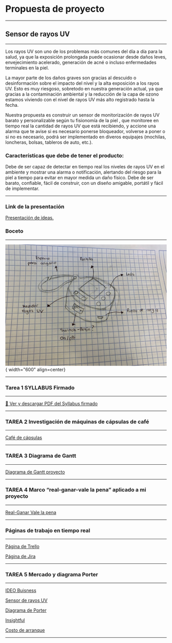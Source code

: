 # Propuesta de proyecto

---

## Sensor de rayos UV

---

Los rayos UV son uno de los problemas más comunes del día a día para la salud, ya que la exposición prolongada puede ocasionar desde daños leves, envejecimiento acelerado, generación de acné o incluso enfermedades terminales en la piel.

La mayor parte de los daños graves son gracias al descuido o desinformación sobre el impacto del nivel y la alta exposición a los rayos UV. Esto es muy riesgoso, sobretodo en nuestra generación actual, ya que gracias a la contaminación ambiental y la reducción de la capa de ozono estamos viviendo con el nivel de rayos UV más alto registrado hasta la fecha.

Nuestra propuesta es construir un sensor de monitorización de rayos UV barato y personalizable según tu fisionomía de la piel , que monitoree en tiempo real la cantidad de rayos UV que está recibiendo, y accione una alarma que te avise si es necesario ponerse bloqueador, volverse a poner o si no es necesario, podrá ser implementado en diveros equipajes (mochilas, loncheras, bolsas, tableros de auto, etc.).


### Características que debe de tener el producto:

Debe de ser capaz de detectar en tiempo real los niveles de rayos UV en el ambiente y mostrar una alarma o notificación, alertando del riesgo para la piel a tiempo para evitar en mayor medida un daño físico. Debe de ser barato, confiable, fácil de construir, con un diseño amigable, portátil y fácil de implementar.

---

### Link de la presentación

[Presentación de ideas.](https://www.canva.com/design/DAGyy1hqadw/BnHuIFL2b5_UzT2nNvXCFg/edit)

### Boceto

---

![Esquemático 3D](IMGSproyecto/IMG/Boceto.jpg){ width="600" align=center}

---

### Tarea 1 SYLLABUS Firmado

---

[📄 Ver y descargar PDF del Syllabus firmado](Syllabusfirmado.pdf)

---

### TAREA 2 Investigación de máquinas de cápsulas de café

---

[Café de cápsulas](https://www.canva.com/design/DAGyyk8UNIc/vEBEfNsOicrzrriuVTPqnQ/edit?utm_content=DAGyyk8UNIc&utm_campaign=designshare&utm_medium=link2&utm_source=sharebutton)

---

### TAREA 3 Diagrama de Gantt

---

[Diagrama de Gantt proyecto](https://iberopuebla.atlassian.net/jira/software/projects/MBA/list?atlOrigin=eyJpIjoiZWEzNTNhYzEzZTE0NDdhNjgxZmZkZjljMGU0ZGQ4OTUiLCJwIjoiaiJ9)

---

### TAREA 4 Marco “real-ganar-vale la pena” aplicado a mi proyecto

---

[Real-Ganar Vale la pena](https://docs.google.com/document/d/e/2PACX-1vSxMNVmR-jJWD9nZ6KWQUC17n7yDtmYZeKo0RqMjSaXiRVQKnahckI0v6XETvYHYvuaoG77ukvXxg2c/pub)

---

### Páginas de trabajo en tiempo real

---

[Página de Trello](https://trello.com/c/4ig0xvoT/10-análisis-de-componentes-y-materiales-para-el-prototipo)

[Página de Jira](https://iberopuebla.atlassian.net/jira/software/projects/MBA/boards/1/timeline)

---

### TAREA 5 Mercado y diagrama Porter

---

[IDEO Buisness](https://www.canva.com/design/DAG0w_cchC4/iZkATuicc6fS7nchp_iR7w/edit)

[Sensor de rayos UV](https://docs.google.com/document/d/1EhannVGKgvJBUKr_ac1ZMV9NYwc3UNqIrEO82akdBdE/edit?usp=sharing)

[Diagrama de Porter](https://www.canva.com/design/DAG0xGMiBc4/y4W1TcuNnE4gSCQcIF5zfA/edit?utm_content=DAG0xGMiBc4&utm_campaign=designshare&utm_medium=link2&utm_source=sharebutton)


[Insightful](https://www.canva.com/design/DAG0xcUebPU/UCFHWKUtNRaSE8xj3kxsuA/edit?utm_content=DAG0xcUebPU&utm_campaign=designshare&utm_medium=link2&utm_source=sharebutton)

[Costo de arranque](https://www.canva.com/design/DAG1bsu4Fcg/8mSzcyeuKD5USAmkrbKcHw/edit?utm_content=DAG1bsu4Fcg&utm_campaign=designshare&utm_medium=link2&utm_source=sharebutton)


---